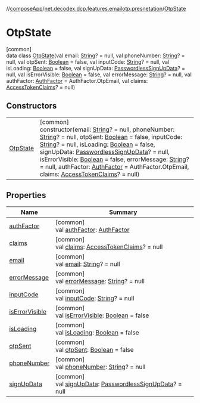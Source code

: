 //[composeApp](../../../index.md)/[net.decodex.dcp.features.emailotp.presnetation](../index.md)/[OtpState](index.md)

# OtpState

[common]\
data class [OtpState](index.md)(val email: [String](https://kotlinlang.org/api/latest/jvm/stdlib/kotlin/-string/index.html)? = null, val phoneNumber: [String](https://kotlinlang.org/api/latest/jvm/stdlib/kotlin/-string/index.html)? = null, val otpSent: [Boolean](https://kotlinlang.org/api/latest/jvm/stdlib/kotlin/-boolean/index.html) = false, val inputCode: [String](https://kotlinlang.org/api/latest/jvm/stdlib/kotlin/-string/index.html)? = null, val isLoading: [Boolean](https://kotlinlang.org/api/latest/jvm/stdlib/kotlin/-boolean/index.html) = false, val signUpData: [PasswordlessSignUpData](../../net.decodex.dcp.core.supertokens.recipes.passwordless/-passwordless-sign-up-data/index.md)? = null, val isErrorVisible: [Boolean](https://kotlinlang.org/api/latest/jvm/stdlib/kotlin/-boolean/index.html) = false, val errorMessage: [String](https://kotlinlang.org/api/latest/jvm/stdlib/kotlin/-string/index.html)? = null, val authFactor: [AuthFactor](../../net.decodex.dcp.core.supertokens.models/-auth-factor/index.md) = AuthFactor.OtpEmail, val claims: [AccessTokenClaims](../../net.decodex.dcp.core.supertokens.claims/-access-token-claims/index.md)? = null)

## Constructors

| | |
|---|---|
| [OtpState](-otp-state.md) | [common]<br>constructor(email: [String](https://kotlinlang.org/api/latest/jvm/stdlib/kotlin/-string/index.html)? = null, phoneNumber: [String](https://kotlinlang.org/api/latest/jvm/stdlib/kotlin/-string/index.html)? = null, otpSent: [Boolean](https://kotlinlang.org/api/latest/jvm/stdlib/kotlin/-boolean/index.html) = false, inputCode: [String](https://kotlinlang.org/api/latest/jvm/stdlib/kotlin/-string/index.html)? = null, isLoading: [Boolean](https://kotlinlang.org/api/latest/jvm/stdlib/kotlin/-boolean/index.html) = false, signUpData: [PasswordlessSignUpData](../../net.decodex.dcp.core.supertokens.recipes.passwordless/-passwordless-sign-up-data/index.md)? = null, isErrorVisible: [Boolean](https://kotlinlang.org/api/latest/jvm/stdlib/kotlin/-boolean/index.html) = false, errorMessage: [String](https://kotlinlang.org/api/latest/jvm/stdlib/kotlin/-string/index.html)? = null, authFactor: [AuthFactor](../../net.decodex.dcp.core.supertokens.models/-auth-factor/index.md) = AuthFactor.OtpEmail, claims: [AccessTokenClaims](../../net.decodex.dcp.core.supertokens.claims/-access-token-claims/index.md)? = null) |

## Properties

| Name | Summary |
|---|---|
| [authFactor](auth-factor.md) | [common]<br>val [authFactor](auth-factor.md): [AuthFactor](../../net.decodex.dcp.core.supertokens.models/-auth-factor/index.md) |
| [claims](claims.md) | [common]<br>val [claims](claims.md): [AccessTokenClaims](../../net.decodex.dcp.core.supertokens.claims/-access-token-claims/index.md)? = null |
| [email](email.md) | [common]<br>val [email](email.md): [String](https://kotlinlang.org/api/latest/jvm/stdlib/kotlin/-string/index.html)? = null |
| [errorMessage](error-message.md) | [common]<br>val [errorMessage](error-message.md): [String](https://kotlinlang.org/api/latest/jvm/stdlib/kotlin/-string/index.html)? = null |
| [inputCode](input-code.md) | [common]<br>val [inputCode](input-code.md): [String](https://kotlinlang.org/api/latest/jvm/stdlib/kotlin/-string/index.html)? = null |
| [isErrorVisible](is-error-visible.md) | [common]<br>val [isErrorVisible](is-error-visible.md): [Boolean](https://kotlinlang.org/api/latest/jvm/stdlib/kotlin/-boolean/index.html) = false |
| [isLoading](is-loading.md) | [common]<br>val [isLoading](is-loading.md): [Boolean](https://kotlinlang.org/api/latest/jvm/stdlib/kotlin/-boolean/index.html) = false |
| [otpSent](otp-sent.md) | [common]<br>val [otpSent](otp-sent.md): [Boolean](https://kotlinlang.org/api/latest/jvm/stdlib/kotlin/-boolean/index.html) = false |
| [phoneNumber](phone-number.md) | [common]<br>val [phoneNumber](phone-number.md): [String](https://kotlinlang.org/api/latest/jvm/stdlib/kotlin/-string/index.html)? = null |
| [signUpData](sign-up-data.md) | [common]<br>val [signUpData](sign-up-data.md): [PasswordlessSignUpData](../../net.decodex.dcp.core.supertokens.recipes.passwordless/-passwordless-sign-up-data/index.md)? = null |

